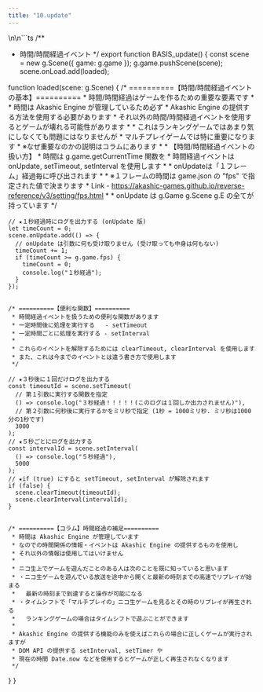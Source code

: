 ```yaml
---
title: "10.update"
---
```

\n\n```ts
/**
 * 時間/時間経過イベント
 */
export function BASIS_update() {
  const scene = new g.Scene({ game: g.game });
  g.game.pushScene(scene);
  scene.onLoad.add(loaded);

  function loaded(scene: g.Scene) {
    /* ==========【時間/時間経過イベントの基本】==========
     * 時間/時間経過はゲームを作るための重要な要素です
     * 
     * 時間は Akashic Engine が管理しているため必ず
     * Akashic Engine の提供する方法を使用する必要があります
     * それ以外の時間/時間経過イベントを使用するとゲームが壊れる可能性があります
     * 
     * これはランキングゲームではあまり気にしなくても問題にはなりませんが
     * マルチプレイゲームでは特に重要になります
     * ※なぜ重要なのかの説明はコラムにあります
     * 
     * 【時間/時間経過イベントの扱い方】
     * 時間は g.game.getCurrentTime 関数を
     * 時間経過イベントは onUpdate, setTimeout, setInterval を使用します
     * 
     * onUpdateは「１フレーム」経過毎に呼び出されます
     * 
     * ※１フレームの時間は game.json の "fps" で指定された値で決まります
     * Link - https://akashic-games.github.io/reverse-reference/v3/setting/fps.html
     * 
     * onUpdate は g.Game g.Scene g.E の全てが持っています
     */

    // ★１秒経過時にログを出力する (onUpdate 版)
    let timeCount = 0;
    scene.onUpdate.add(() => {
      // onUpdate は引数に何も受け取りません (受け取っても中身は何もない)
      timeCount += 1;
      if (timeCount >= g.game.fps) {
        timeCount = 0;
        console.log("１秒経過");
      }
    });


    /* ==========【便利な関数】==========
     * 時間経過イベントを扱うための便利な関数があります
     * 一定時間後に処理を実行する   - setTimeout
     * 一定時間ごとに処理を実行する - setInterval
     * 
     * これらのイベントを解除するためには clearTimeout, clearInterval を使用します
     * また、これは今までのイベントとは違う書き方で使用します
     */

    // ★３秒後に１回だけログを出力する
    const timeoutId = scene.setTimeout(
      // 第１引数に実行する関数を指定
      () => console.log("３秒経過！！！！！(このログは１回しか出力されません)"),
      // 第２引数に何秒後に実行するかをミリ秒で指定 (1秒 = 1000ミリ秒. ミリ秒は1000分の1秒です)
      3000
    );
    // ★５秒ごとにログを出力する
    const intervalId = scene.setInterval(
      () => console.log("５秒経過"),
      5000
    );
    // ★if (true) にすると setTimeout, setInterval が解除されます
    if (false) {
      scene.clearTimeout(timeoutId);
      scene.clearInterval(intervalId);
    }


    /* ==========【コラム】時間経過の補足==========
     * 時間は Akashic Engine が管理しています
     * なのでの時間関係の情報・イベントは Akashic Engine の提供するものを使用し
     * それ以外の情報は使用してはいけません
     * 
     * ニコ生上でゲームを遊んだことのある人は次のことを既に知っていると思います
     * ・ニコ生ゲームを遊んでいる放送を途中から開くと最新の時刻までの高速でリプレイが始まる
     *   最新の時刻まで到達すると操作が可能になる
     * ・タイムシフトで「マルチプレイの」ニコ生ゲームを見るとその時のリプレイが再生される
     *   ランキングゲームの場合はタイムシフトで遊ぶことができます
     * 
     * Akashic Engine の提供する機能のみを使えばこれらの場合に正しくゲームが実行されますが
     * DOM API の提供する setInterval, setTimer や
     * 現在の時間 Date.now などを使用するとゲームが正しく再生されなくなります
     */
  }
}
```
